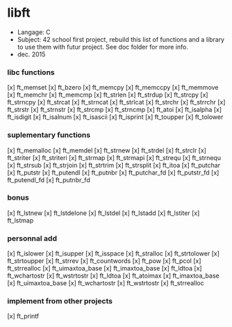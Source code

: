 # libft
- Langage: C
- Subject: 42 school first project, rebuild this list of functions and a library to use them with futur project. See doc folder for more info.
- dec. 2015

### libc functions

[x] ft_memset
[x] ft_bzero
[x] ft_memcpy
[x] ft_memccpy
[x] ft_memmove
[x] ft_memchr
[x] ft_memcmp
[x] ft_strlen
[x] ft_strdup
[x] ft_strcpy
[x] ft_strncpy
[x] ft_strcat
[x] ft_strncat
[x] ft_strlcat
[x] ft_strchr
[x] ft_strrchr
[x] ft_strstr
[x] ft_strnstr
[x] ft_strcmp
[x] ft_strncmp
[x] ft_atoi
[x] ft_isalpha
[x] ft_isdigit
[x] ft_isalnum
[x] ft_isascii
[x] ft_isprint
[x] ft_toupper
[x] ft_tolower

### suplementary functions

[x] ft_memalloc
[x] ft_memdel
[x] ft_strnew
[x] ft_strdel
[x] ft_strclr
[x] ft_striter
[x] ft_striteri
[x] ft_strmap
[x] ft_strmapi
[x] ft_strequ
[x] ft_strnequ
[x] ft_strsub
[x] ft_strjoin
[x] ft_strtrim
[x] ft_strsplit
[x] ft_itoa
[x] ft_putchar
[x] ft_putstr
[x] ft_putendl
[x] ft_putnbr
[x] ft_putchar_fd
[x] ft_putstr_fd
[x] ft_putendl_fd
[x] ft_putnbr_fd

### bonus

[x] ft_lstnew
[x] ft_lstdelone
[x] ft_lstdel
[x] ft_lstadd
[x] ft_lstiter
[x] ft_lstmap

### personnal add
[x] ft_islower
[x] ft_isupper
[x] ft_isspace
[x] ft_stralloc
[x] ft_strtolower
[x] ft_strtoupper
[x] ft_strrev
[x] ft_countwords
[x] ft_pow
[x] ft_pcol
[x] ft_strrealloc
[x] ft_uimaxtoa_base
[x] ft_imaxtoa_base
[x] ft_ldtoa
[x] ft_wchartostr
[x] ft_wstrtostr
[x] ft_ldtoa
[x] ft_atoimax
[x] ft_imaxtoa_base
[x] ft_uimaxtoa_base
[x] ft_wchartostr
[x] ft_wstrtostr
[x] ft_strrealloc

### implement from other projects
[x] ft_printf
